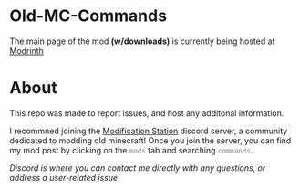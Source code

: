 # Old-MC-Commands

The main page of the mod **(w/downloads)** is currently being hosted at [Modrinth](https://modrinth.com/project/playercommands-(old-mc)) 

# About

This repo was made to report issues, and host any additonal information.

I recommned joining the [Modification Station](https://discord.gg/8Qky5XY) discord server, a community dedicated to modding old minecraft! Once you join the server, you can find my mod post by clicking on the <code style="color : gray">mods</code> tab and searching <code style="color : gray">commands</code>. 

*Discord is where you can contact me directly with any questions, or address a user-related issue*

